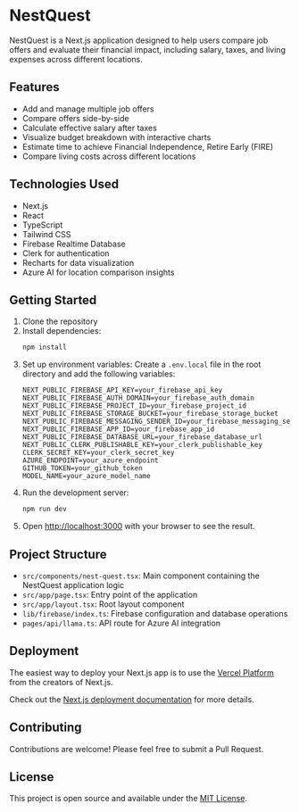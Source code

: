 # NestQuest

NestQuest is a Next.js application designed to help users compare job offers and evaluate their financial impact, including salary, taxes, and living expenses across different locations.

## Features

- Add and manage multiple job offers
- Compare offers side-by-side
- Calculate effective salary after taxes
- Visualize budget breakdown with interactive charts
- Estimate time to achieve Financial Independence, Retire Early (FIRE)
- Compare living costs across different locations

## Technologies Used

- Next.js
- React
- TypeScript
- Tailwind CSS
- Firebase Realtime Database
- Clerk for authentication
- Recharts for data visualization
- Azure AI for location comparison insights

## Getting Started

1. Clone the repository
2. Install dependencies:
   ```bash
   npm install
   ```
3. Set up environment variables:
   Create a `.env.local` file in the root directory and add the following variables:
   ```
   NEXT_PUBLIC_FIREBASE_API_KEY=your_firebase_api_key
   NEXT_PUBLIC_FIREBASE_AUTH_DOMAIN=your_firebase_auth_domain
   NEXT_PUBLIC_FIREBASE_PROJECT_ID=your_firebase_project_id
   NEXT_PUBLIC_FIREBASE_STORAGE_BUCKET=your_firebase_storage_bucket
   NEXT_PUBLIC_FIREBASE_MESSAGING_SENDER_ID=your_firebase_messaging_sender_id
   NEXT_PUBLIC_FIREBASE_APP_ID=your_firebase_app_id
   NEXT_PUBLIC_FIREBASE_DATABASE_URL=your_firebase_database_url
   NEXT_PUBLIC_CLERK_PUBLISHABLE_KEY=your_clerk_publishable_key
   CLERK_SECRET_KEY=your_clerk_secret_key
   AZURE_ENDPOINT=your_azure_endpoint
   GITHUB_TOKEN=your_github_token
   MODEL_NAME=your_azure_model_name
   ```
4. Run the development server:
   ```bash
   npm run dev
   ```
5. Open [http://localhost:3000](http://localhost:3000) with your browser to see the result.

## Project Structure

- `src/components/nest-quest.tsx`: Main component containing the NestQuest application logic
- `src/app/page.tsx`: Entry point of the application
- `src/app/layout.tsx`: Root layout component
- `lib/firebase/index.ts`: Firebase configuration and database operations
- `pages/api/llama.ts`: API route for Azure AI integration

## Deployment

The easiest way to deploy your Next.js app is to use the [Vercel Platform](https://vercel.com/new?utm_medium=default-template&filter=next.js&utm_source=create-next-app&utm_campaign=create-next-app-readme) from the creators of Next.js.

Check out the [Next.js deployment documentation](https://nextjs.org/docs/app/building-your-application/deploying) for more details.

## Contributing

Contributions are welcome! Please feel free to submit a Pull Request.

## License

This project is open source and available under the [MIT License](LICENSE).
